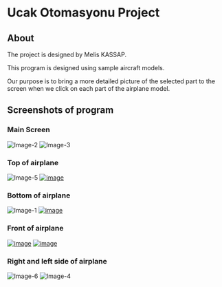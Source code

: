 # Ucak Otomasyonu Project

## About

 The project is designed by Melis KASSAP. 
 
 This program is designed using sample aircraft models.
 
 Our purpose is to bring a more detailed picture of the selected part to the screen when we    click on each part of the airplane model.
 
 ## Screenshots of program
 
 ### Main Screen

![Image-2](http://i.imgur.com/p0Mki2P.jpg)
![Image-3](http://i.imgur.com/PjdMGqO.jpg)

### Top of airplane
![Image-5](http://i.imgur.com/BpFDiap.jpg)
[![image](http://i.hizliresim.com/ojEd17.jpg)](http://hizliresim.com/ojEd17)

### Bottom of airplane
![Image-1](http://i.imgur.com/m1IdiL7.jpg)
[![image](http://i.hizliresim.com/7qAB4P.jpg)](http://hizliresim.com/7qAB4P)

### Front of airplane
[![image](http://i.hizliresim.com/P0Q7g6.jpg)](http://hizliresim.com/P0Q7g6)
[![image](http://i.hizliresim.com/ZZY50k.jpg)](http://hizliresim.com/ZZY50k)

### Right and left side of airplane
![Image-6](http://i.imgur.com/LhydZHc.jpg)
![Image-4](http://i.imgur.com/ZOkPvjF.jpg)
